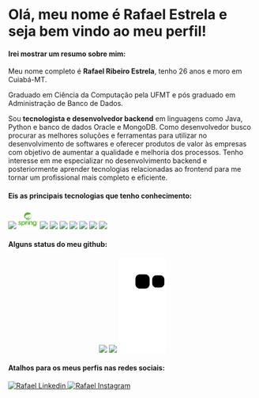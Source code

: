
# Olá, meu nome é Rafael Estrela e seja bem vindo ao meu perfil!

<h4>Irei mostrar um resumo sobre mim:</h2>

<p>
  Meu nome completo é <strong>Rafael Ribeiro Estrela</strong>, tenho 26 anos e moro em Cuiabá-MT.
<p/>
<p>
  Graduado em Ciência da Computação pela UFMT e pós graduado em Administração de Banco de Dados.
<p/>

<p>
Sou <strong>tecnologista e desenvolvedor backend</strong> em linguagens como Java, Python e banco de dados Oracle e MongoDB. Como desenvolvedor
busco procurar as melhores soluções e ferramentas para utilizar no desenvolvimento de softwares e oferecer
produtos de valor às empresas com objetivo de aumentar a qualidade e melhoria dos processos.
Tenho interesse em me especializar no desenvolvimento backend e posteriormente aprender tecnologias
relacionadas ao frontend para me tornar um profissional mais completo e eficiente.
</p>


<h4>Eis as principais tecnologias que tenho conhecimento:</h2>

<code><img height="40" src="https://logospng.org/download/java/logo-java-1024.png"></code>
<code><img height="40" src="https://raw.githubusercontent.com/devicons/devicon/master/icons/spring/spring-original-wordmark.svg"></code>
<code><img height="40" src="https://www.tshirtgeek.com.br/wp-content/uploads/2021/03/com001.jpg"></code>
<code><img height="40" src="https://upload.wikimedia.org/wikipedia/commons/a/ab/TensorFlow_logo.svg"></code>
<code><img height="40" src="https://logospng.org/download/oracle/oracle-256.png"></code>
<code><img height="40" src="https://miro.medium.com/max/1400/1*9kZEeIFveAWBWAAXVyiLFw.png"></code>
<code><img height="40" src="https://logodownload.org/wp-content/uploads/2016/10/html5-logo-8.png"></code>
<code><img height="40" src="https://terminalroot.com.br/assets/img/css/css.png"></code>
<code><img height="40" src="https://www.dialhost.com.br/blog/wp-content/uploads/2019/09/javascript_logo.png"></code>

<h4>Alguns status do meu github:</h2>
<div align="center">
 <img height="175em" src="https://github-readme-stats.vercel.app/api?username=RafaelRibeiroEstrela&show_icons=true&theme=tokyonight&include_all_commits=true&count_private=true"/>
 <img height="175em" src="https://github-readme-stats.vercel.app/api/top-langs/?username=RafaelRibeiroEstrela&layout=compact&langs_count=16&theme=tokyonight"/>
 <img src="https://github.com/rafaballerini/rafaballerini/blob/output/github-contribution-grid-snake.svg"/>
</div>


<h4>Atalhos para os meus perfis nas redes sociais:</h2>
<div>
  <a href="https://www.linkedin.com/in/rafaelribeiroestrela/" target="_blank">
    <img alt="Rafael Linkedin" height="35px" src="https://cdn1.iconfinder.com/data/icons/logotypes/32/square-linkedin-128.png" >
  </a>
  <a href="https://www.instagram.com/grandejogada/" target="_blank">
    <img alt="Rafael Instagram" height="35px" src="https://cdn2.iconfinder.com/data/icons/social-media-applications/64/social_media_applications_3-instagram-128.png" />
  </a>
</div>


<!--
**RafaelRibeiroEstrela/RafaelRibeiroEstrela** is a ✨ _special_ ✨ repository because its `README.md` (this file) appears on your GitHub profile.

Here are some ideas to get you started:

- 🔭 I’m currently working on ...
- 🌱 I’m currently learning ...
- 👯 I’m looking to collaborate on ...
- 🤔 I’m looking for help with ...
- 💬 Ask me about ...
- 📫 How to reach me: ...
- 😄 Pronouns: ...
- ⚡ Fun fact: ...
-->
